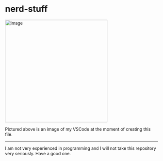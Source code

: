 # nerd-stuff
<img width="337" alt="image" src="https://user-images.githubusercontent.com/110700696/205536182-ea7a655d-5ebc-47ee-8027-301d14af4989.png">

Pictured above is an image of my VSCode at the moment of creating this file.

---

I am not very experienced in programming and I will not take this repository very seriously. Have a good one.
